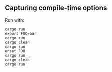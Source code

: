 Capturing compile-time options
------------------------------

Run with:

    cargo run
    export FOO=bar
    cargo run
    cargo clean
    cargo run
    unset FOO
    cargo run
    cargo clean
    cargo run
